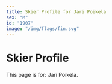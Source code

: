 ```yaml
---
title: Skier Profile for Jari Poikela
sex: "M"
id: "1907"
image: "/img/flags/fin.svg" 
---
```


# Skier Profile

This page is for: Jari Poikela.
    